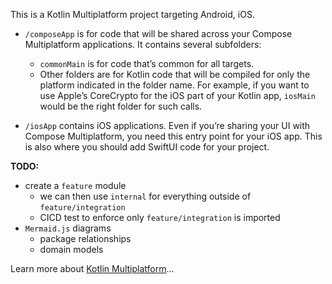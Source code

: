 This is a Kotlin Multiplatform project targeting Android, iOS.

* `/composeApp` is for code that will be shared across your Compose Multiplatform applications.
  It contains several subfolders:
  - `commonMain` is for code that’s common for all targets.
  - Other folders are for Kotlin code that will be compiled for only the platform indicated in the folder name.
    For example, if you want to use Apple’s CoreCrypto for the iOS part of your Kotlin app,
    `iosMain` would be the right folder for such calls.

* `/iosApp` contains iOS applications. Even if you’re sharing your UI with Compose Multiplatform, 
  you need this entry point for your iOS app. This is also where you should add SwiftUI code for your project.

**TODO:**
* create a `feature` module
  * we can then use `internal` for everything outside of `feature/integration`
  * CICD test to enforce only `feature/integration` is imported
* `Mermaid.js` diagrams
  * package relationships
  * domain models


Learn more about [Kotlin Multiplatform](https://www.jetbrains.com/help/kotlin-multiplatform-dev/get-started.html)…